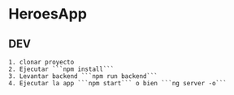 
# HeroesApp

## DEV

    1. clonar proyecto
    2. Ejecutar ```npm install```
    3. Levantar backend ```npm run backend```
    4. Ejecutar la app ```npm start``` o bien ```ng server -o```